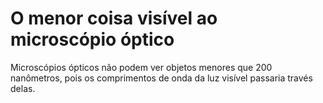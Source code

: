 # O menor coisa visível ao microscópio óptico

Microscópios ópticos não podem ver objetos menores que 200 nanômetros, pois os
comprimentos de onda da luz visível passaria través delas.
